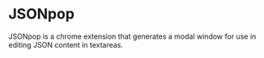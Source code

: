 # JSONpop

JSONpop is a chrome extension that generates a modal window for use in editing JSON content in textareas.
